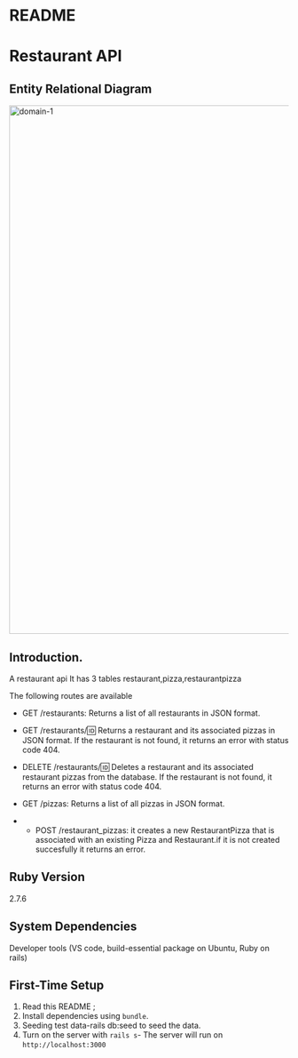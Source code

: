 # README

# Restaurant API

## Entity Relational Diagram

<img width="951" alt="domain-1" src="https://user-images.githubusercontent.com/105637783/226190889-8cc2bd46-1a9a-4324-a377-1fbe0e3c8fa3.png">



## Introduction.
A restaurant api
It has 3 tables restaurant,pizza,restaurantpizza

 
The following routes are available
 
* GET /restaurants: Returns a list of all restaurants in JSON format.
* GET /restaurants/:id: Returns a restaurant and its associated pizzas in JSON format. If the restaurant is not found, it returns an error with status code 404.

* DELETE /restaurants/:id: Deletes a restaurant and its associated restaurant pizzas from the database. If the restaurant is not found, it returns an error with status code 404.

* GET /pizzas: Returns a list of all pizzas in JSON format.

* * POST /restaurant_pizzas: it creates a new RestaurantPizza that is associated with an existing Pizza and Restaurant.if it is not created succesfully it returns an error.

## Ruby Version

2.7.6

## System Dependencies

Developer tools (VS code, build-essential package on Ubuntu, Ruby on rails)

## First-Time Setup

1. Read this README ;
2. Install dependencies using `bundle`.
3. Seeding test data-rails db:seed to seed the data.
4. Turn on the server with `rails s`- The server will run on `http://localhost:3000`